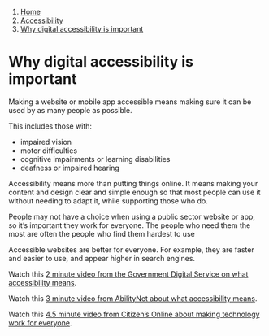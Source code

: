 1.  [Home](/docs/core/contents)
2.  [Accessibility](/docs/core/accessibility/overview)
3.  [Why digital accessibility is important](#)

# Why digital accessibility is important

Making a website or mobile app accessible means making sure it can be used by as many people as possible.

This includes those with:

*   impaired vision
*   motor difficulties
*   cognitive impairments or learning disabilities
*   deafness or impaired hearing

Accessibility means more than putting things online. It means making your content and design clear and simple enough so that most people can use it without needing to adapt it, while supporting those who do.

People may not have a choice when using a public sector website or app, so it’s important they work for everyone. The people who need them the most are often the people who find them hardest to use

Accessible websites are better for everyone. For example, they are faster and easier to use, and appear higher in search engines.

Watch this [2 minute video from the Government Digital Service on what accessibility means](https://www.youtube.com/watch?v=QJlCBji5NpA&list=PL5tovFCB3CsD_7_yeY1n6W4rxYkIupUln). 

Watch this [3 minute video from AbilityNet about what accessibility means](https://www.youtube.com/watch?time_continue=1&v=cY8zxPiSyug).

Watch this [4.5 minute video from Citizen’s Online about making technology work for everyone](https://www.youtube.com/watch?v=8Ik_LHmZx8Y).
